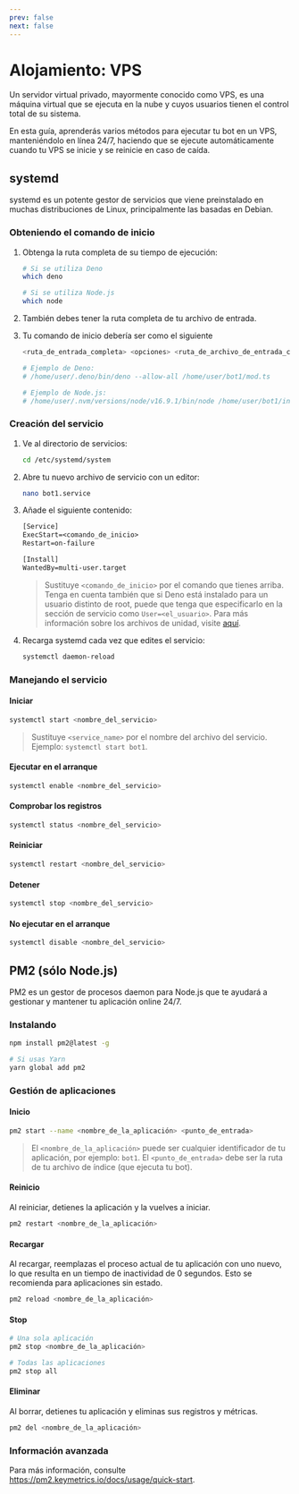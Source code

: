```yaml
---
prev: false
next: false
---
```


# Alojamiento: VPS

Un servidor virtual privado, mayormente conocido como VPS, es una máquina virtual que se ejecuta en la nube y cuyos usuarios tienen el control total de su sistema.

En esta guía, aprenderás varios métodos para ejecutar tu bot en un VPS, manteniéndolo en línea 24/7, haciendo que se ejecute automáticamente cuando tu VPS se inicie y se reinicie en caso de caída.

## systemd

systemd es un potente gestor de servicios que viene preinstalado en muchas distribuciones de Linux, principalmente las basadas en Debian.

### Obteniendo el comando de inicio

1. Obtenga la ruta completa de su tiempo de ejecución:

   ```sh
   # Si se utiliza Deno
   which deno

   # Si se utiliza Node.js
   which node
   ```

2. También debes tener la ruta completa de tu archivo de entrada.

3. Tu comando de inicio debería ser como el siguiente

   ```sh
   <ruta_de_entrada_completa> <opciones> <ruta_de_archivo_de_entrada_completa>

   # Ejemplo de Deno:
   # /home/user/.deno/bin/deno --allow-all /home/user/bot1/mod.ts

   # Ejemplo de Node.js:
   # /home/user/.nvm/versions/node/v16.9.1/bin/node /home/user/bot1/index.js
   ```

### Creación del servicio

1. Ve al directorio de servicios:

   ```sh
   cd /etc/systemd/system
   ```

2. Abre tu nuevo archivo de servicio con un editor:

   ```sh
   nano bot1.service
   ```

3. Añade el siguiente contenido:

   ```txt
   [Service]
   ExecStart=<comando_de_inicio>
   Restart=on-failure

   [Install]
   WantedBy=multi-user.target
   ```

   > Sustituye `<comando_de_inicio>` por el comando que tienes arriba.
   > Tenga en cuenta también que si Deno está instalado para un usuario distinto de root, puede que tenga que especificarlo en la sección de servicio como `User=<el_usuario>`.
   > Para más información sobre los archivos de unidad, visite [aquí](https://access.redhat.com/documentation/en-us/red_hat_enterprise_linux/8/html/configuring_basic_system_settings/assembly_working-with-systemd-unit-files_configuring-basic-system-settings).

4. Recarga systemd cada vez que edites el servicio:

   ```sh
   systemctl daemon-reload
   ```

### Manejando el servicio

#### Iniciar

```sh
systemctl start <nombre_del_servicio>
```

> Sustituye `<service_name>` por el nombre del archivo del servicio.
> Ejemplo: `systemctl start bot1`.

#### Ejecutar en el arranque

```sh
systemctl enable <nombre_del_servicio>
```

#### Comprobar los registros

```sh
systemctl status <nombre_del_servicio>
```

#### Reiniciar

```sh
systemctl restart <nombre_del_servicio>
```

#### Detener

```sh
systemctl stop <nombre_del_servicio>
```

#### No ejecutar en el arranque

```sh
systemctl disable <nombre_del_servicio>
```

## PM2 (sólo Node.js)

PM2 es un gestor de procesos daemon para Node.js que te ayudará a gestionar y mantener tu aplicación online 24/7.

### Instalando

```sh
npm install pm2@latest -g

# Si usas Yarn
yarn global add pm2
```

### Gestión de aplicaciones

#### Inicio

```sh
pm2 start --name <nombre_de_la_aplicación> <punto_de_entrada>
```

> El `<nombre_de_la_aplicación>` puede ser cualquier identificador de tu aplicación, por ejemplo: `bot1`.
> El `<punto_de_entrada>` debe ser la ruta de tu archivo de índice (que ejecuta tu bot).

#### Reinicio

Al reiniciar, detienes la aplicación y la vuelves a iniciar.

```sh
pm2 restart <nombre_de_la_aplicación>
```

#### Recargar

Al recargar, reemplazas el proceso actual de tu aplicación con uno nuevo, lo que resulta en un tiempo de inactividad de 0 segundos.
Esto se recomienda para aplicaciones sin estado.

```sh
pm2 reload <nombre_de_la_aplicación>
```

#### Stop

```sh
# Una sola aplicación
pm2 stop <nombre_de_la_aplicación>

# Todas las aplicaciones
pm2 stop all
```

#### Eliminar

Al borrar, detienes tu aplicación y eliminas sus registros y métricas.

```sh
pm2 del <nombre_de_la_aplicación>
```

### Información avanzada

Para más información, consulte <https://pm2.keymetrics.io/docs/usage/quick-start>.
